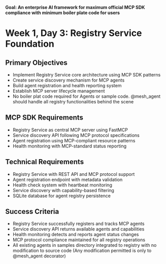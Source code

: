 **Goal: An enterprise AI framework for maximum official MCP SDK compliance with minimum boiler plate code for users**

# Week 1, Day 3: Registry Service Foundation

## Primary Objectives
- Implement Registry Service core architecture using MCP SDK patterns
- Create service discovery mechanism for MCP agents
- Build agent registration and health reporting system
- Establish MCP server lifecycle management
- No boiler plat code required for Agents or sample code. @mesh_agent should handle all registry functionalities behind the scene

## MCP SDK Requirements
- Registry Service as central MCP server using FastMCP
- Service discovery API following MCP protocol specifications
- Agent registration using MCP-compliant resource patterns
- Health monitoring with MCP-standard status reporting

## Technical Requirements
- Registry Service with REST API and MCP protocol support
- Agent registration endpoint with metadata validation
- Health check system with heartbeat monitoring
- Service discovery with capability-based filtering
- SQLite database for agent registry persistence

## Success Criteria
- Registry Service successfully registers and tracks MCP agents
- Service discovery API returns available agents and capabilities
- Health monitoring detects and reports agent status changes
- MCP protocol compliance maintained for all registry operations
- All existing agents in samples directory integrated to registry with no modification to source code (Any modification permitted is only to @mesh_agent decorator)

